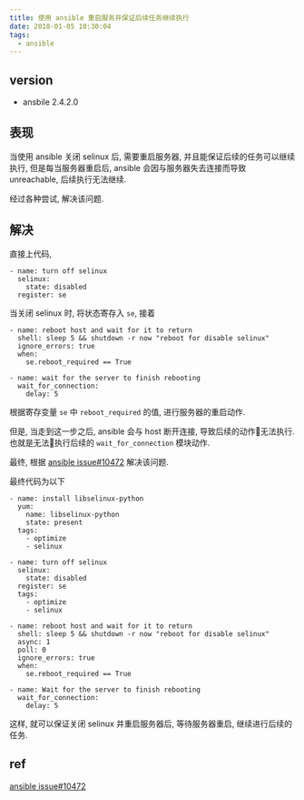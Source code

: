 ```yaml
---
title: 使用 ansible 重启服务并保证后续任务继续执行
date: 2018-01-05 10:30:04
tags:
  - ansible
---
```


## version
* ansbile 2.4.2.0

## 表现

当使用 ansible 关闭 selinux 后, 需要重启服务器, 并且能保证后续的任务可以继续执行, 但是每当服务器重启后, ansible 会因与服务器失去连接而导致 unreachable, 后续执行无法继续.

经过各种尝试, 解决该问题.
<!-- more -->

## 解决

直接上代码, 

```
- name: turn off selinux
  selinux:
    state: disabled
  register: se
```
当关闭 selinux 时, 将状态寄存入 `se`, 接着

```
- name: reboot host and wait for it to return
  shell: sleep 5 && shutdown -r now "reboot for disable selinux"
  ignore_errors: true
  when:
    se.reboot_required == True

- name: wait for the server to finish rebooting
  wait_for_connection:
    delay: 5
```
根据寄存变量 `se` 中 `reboot_required` 的值, 进行服务器的重启动作.

但是, 当走到这一步之后, ansible 会与 host 断开连接, 导致后续的动作无法执行. 也就是无法执行后续的 `wait_for_connection` 模块动作.

最终, 根据 [ansible issue#10472](https://github.com/ansible/ansible/issues/10472#issuecomment-257268841) 解决该问题.

最终代码为以下

```
- name: install libselinux-python
  yum:
    name: libselinux-python
    state: present
  tags:
    - optimize
    - selinux

- name: turn off selinux
  selinux:
    state: disabled
  register: se
  tags:
    - optimize
    - selinux
  
- name: reboot host and wait for it to return
  shell: sleep 5 && shutdown -r now "reboot for disable selinux"
  async: 1
  poll: 0
  ignore_errors: true
  when:
    se.reboot_required == True

- name: Wait for the server to finish rebooting
  wait_for_connection:
    delay: 5
```

这样, 就可以保证关闭 selinux 并重启服务器后, 等待服务器重启, 继续进行后续的任务.

## ref
[ansible issue#10472](https://github.com/ansible/ansible/issues/10472#issuecomment-257268841)